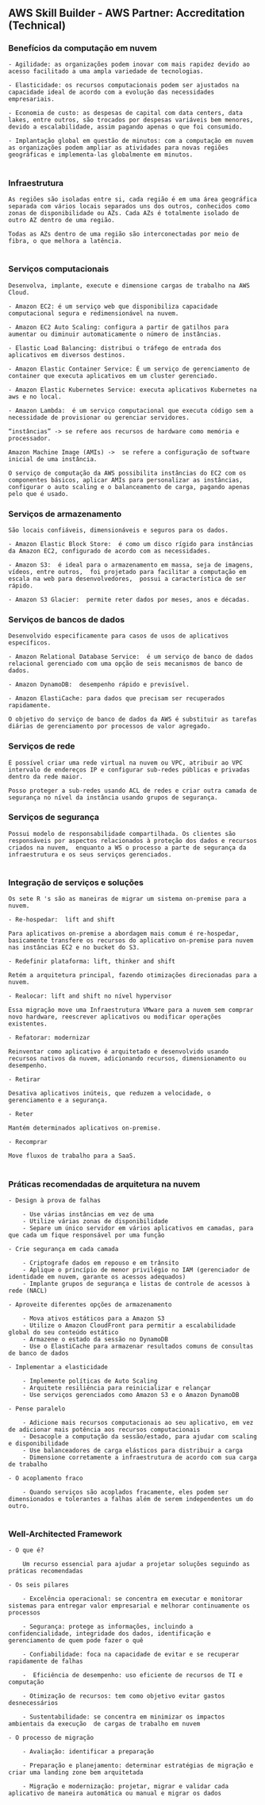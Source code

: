 #
## AWS Skill Builder - AWS Partner: Accreditation (Technical)

### Benefícios da computação em nuvem

    - Agilidade: as organizações podem inovar com mais rapidez devido ao acesso facilitado a uma ampla variedade de tecnologias.

    - Elasticidade: os recursos computacionais podem ser ajustados na capacidade ideal de acordo com a evolução das necessidades empresariais.

    - Economia de custo: as despesas de capital com data centers, data lakes, entre outros, são trocados por despesas variáveis bem menores, devido a escalabilidade, assim pagando apenas o que foi consumido.

    - Implantação global em questão de minutos: com a computação em nuvem as organizações podem ampliar as atividades para novas regiões geográficas e implementa-las globalmente em minutos.

#

### Infraestrutura

    As regiões são isoladas entre si, cada região é em uma área geográfica separada com vários locais separados uns dos outros, conhecidos como zonas de disponibilidade ou AZs. Cada AZs é totalmente isolado de outro AZ dentro de uma região.

    Todas as AZs dentro de uma região são interconectadas por meio de fibra, o que melhora a latência.

#

### Serviços computacionais

    Desenvolva, implante, execute e dimensione cargas de trabalho na AWS Cloud.

    - Amazon EC2: é um serviço web que disponibiliza capacidade computacional segura e redimensionável na nuvem.

    - Amazon EC2 Auto Scaling: configura a partir de gatilhos para aumentar ou diminuir automaticamente o número de instâncias.

    - Elastic Load Balancing: distribui o tráfego de entrada dos aplicativos em diversos destinos.

    - Amazon Elastic Container Service: É um serviço de gerenciamento de container que executa aplicativos em um cluster gerenciado.

    - Amazon Elastic Kubernetes Service: executa aplicativos Kubernetes na aws e no local.

    - Amazon Lambda:  é um serviço computacional que executa código sem a necessidade de provisionar ou gerenciar servidores.

    “instâncias” -> se refere aos recursos de hardware como memória e processador.

    Amazon Machine Image (AMIs) ->  se refere a configuração de software inicial de uma instância.

    O serviço de computação da AWS possibilita instâncias do EC2 com os componentes básicos, aplicar AMIs para personalizar as instâncias, configurar o auto scaling e o balanceamento de carga, pagando apenas pelo que é usado.


### Serviços de armazenamento

    São locais confiáveis, dimensionáveis e seguros para os dados.

    - Amazon Elastic Block Store:  é como um disco rígido para instâncias da Amazon EC2, configurado de acordo com as necessidades.

    - Amazon S3:  é ideal para o armazenamento em massa, seja de imagens, vídeos, entre outros,  foi projetado para facilitar a computação em escala na web para desenvolvedores,  possui a característica de ser rápido.

    - Amazon S3 Glacier:  permite reter dados por meses, anos e décadas.

### Serviços de bancos de dados

    Desenvolvido especificamente para casos de usos de aplicativos específicos.

    - Amazon Relational Database Service:  é um serviço de banco de dados relacional gerenciado com uma opção de seis mecanismos de banco de dados.

    - Amazon DynamoDB:  desempenho rápido e previsível.

    - Amazon ElastiCache: para dados que precisam ser recuperados rapidamente.

    O objetivo do serviço de banco de dados da AWS é substituir as tarefas diárias de gerenciamento por processos de valor agregado.

### Serviços de rede

    É possível criar uma rede virtual na nuvem ou VPC, atribuir ao VPC intervalo de endereços IP e configurar sub-redes públicas e privadas dentro da rede maior.

    Posso proteger a sub-redes usando ACL de redes e criar outra camada de segurança no nível da instância usando grupos de segurança.

### Serviços de segurança

    Possui modelo de responsabilidade compartilhada. Os clientes são responsáveis por aspectos relacionados à proteção dos dados e recursos criados na nuvem,  enquanto a WS o processo a parte de segurança da infraestrutura e os seus serviços gerenciados.

#

### Integração de serviços e soluções

    Os sete R 's são as maneiras de migrar um sistema on-premise para a nuvem.

    - Re-hospedar:  lift and shift

    Para aplicativos on-premise a abordagem mais comum é re-hospedar, basicamente transfere os recursos do aplicativo on-premise para nuvem nas instâncias EC2 e no bucket do S3.

    - Redefinir plataforma: lift, thinker and shift

	Retém a arquitetura principal, fazendo otimizações direcionadas para a nuvem.

    - Realocar: lift and shift no nível hypervisor

    Essa migração move uma Infraestrutura VMware para a nuvem sem comprar novo hardware, reescrever aplicativos ou modificar operações existentes.

    - Refatorar: modernizar
	
	Reinventar como aplicativo é arquitetado e desenvolvido usando recursos nativos da nuvem, adicionando recursos, dimensionamento ou desempenho.
        
    - Retirar

    Desativa aplicativos inúteis, que reduzem a velocidade, o gerenciamento e a segurança.

    - Reter

    Mantém determinados aplicativos on-premise.

    - Recomprar

    Move fluxos de trabalho para a SaaS.

#

### Práticas recomendadas de arquitetura na nuvem

    - Design à prova de falhas

        - Use várias instâncias em vez de uma
        - Utilize várias zonas de disponibilidade
        - Separe um único servidor em vários aplicativos em camadas, para que cada um fique responsável por uma função

    - Crie segurança em cada camada

        - Criptografe dados em repouso e em trânsito
        - Aplique o princípio de menor privilégio no IAM (gerenciador de identidade em nuvem, garante os acessos adequados)
        - Implante grupos de segurança e listas de controle de acessos à rede (NACL)

    - Aproveite diferentes opções de armazenamento

        - Mova ativos estáticos para a Amazon S3
        - Utilize o Amazon CloudFront para permitir a escalabilidade global do seu conteúdo estático
        - Armazene o estado da sessão no DynamoDB
        - Use o ElastiCache para armazenar resultados comuns de consultas de banco de dados

    - Implementar a elasticidade

        - Implemente políticas de Auto Scaling
        - Arquitete resiliência para reinicializar e relançar
        - Use serviços gerenciados como Amazon S3 e o Amazon DynamoDB

    - Pense paralelo

        - Adicione mais recursos computacionais ao seu aplicativo, em vez de adicionar mais potência aos recursos computacionais 
        - Desacople a computação da sessão/estado, para ajudar com scaling e disponibilidade 
        - Use balanceadores de carga elásticos para distribuir a carga 
        - Dimensione corretamente a infraestrutura de acordo com sua carga de trabalho 
        
    - O acoplamento fraco

        - Quando serviços são acoplados fracamente, eles podem ser dimensionados e tolerantes a falhas além de serem independentes um do outro.

# 

### Well-Architected Framework 

    - O que é?

        Um recurso essencial para ajudar a projetar soluções seguindo as práticas recomendadas

    - Os seis pilares

        - Excelência operacional: se concentra em executar e monitorar sistemas para entregar valor empresarial e melhorar continuamente os processos

        - Segurança: protege as informações, incluindo a confidencialidade, integridade dos dados, identificação e gerenciamento de quem pode fazer o quê

        - Confiabilidade: foca na capacidade de evitar e se recuperar rapidamente de falhas

        -  Eficiência de desempenho: uso eficiente de recursos de TI e computação
    
        - Otimização de recursos: tem como objetivo evitar gastos desnecessários

        - Sustentabilidade: se concentra em minimizar os impactos ambientais da execução  de cargas de trabalho em nuvem

    - O processo de migração

        - Avaliação: identificar a preparação

        - Preparação e planejamento: determinar estratégias de migração e criar uma landing zone bem arquitetada

        - Migração e modernização: projetar, migrar e validar cada aplicativo de maneira automática ou manual e migrar os dados
